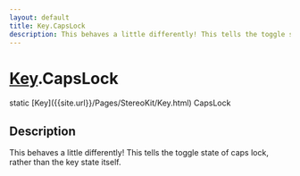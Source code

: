 ```yaml
---
layout: default
title: Key.CapsLock
description: This behaves a little differently! This tells the toggle state of caps lock, rather than the key state itself.
---
```

# [Key]({{site.url}}/Pages/StereoKit/Key.html).CapsLock

<div class='signature' markdown='1'>
static [Key]({{site.url}}/Pages/StereoKit/Key.html) CapsLock
</div>

## Description
This behaves a little differently! This tells the toggle
state of caps lock, rather than the key state itself.


